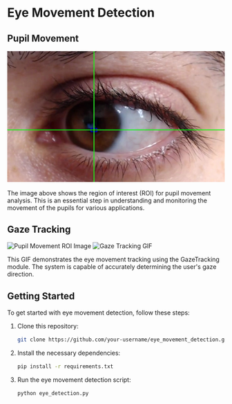 # Eye Movement Detection

## Pupil Movement

![Pupil Movement ROI Image](./PupilMovement/roi_image.jpg)

The image above shows the region of interest (ROI) for pupil movement analysis. This is an essential step in understanding and monitoring the movement of the pupils for various applications.

## Gaze Tracking

![Pupil Movement ROI Image](./GazeTracking/GazeTracking.gif)
<img src="./GazeTracking/GazeTracking.gif" alt="Gaze Tracking GIF">

This GIF demonstrates the eye movement tracking using the GazeTracking module. The system is capable of accurately determining the user's gaze direction.

## Getting Started

To get started with eye movement detection, follow these steps:

1. Clone this repository:

   ```bash
   git clone https://github.com/your-username/eye_movement_detection.git

2. Install the necessary dependencies:
    ```bash
    pip install -r requirements.txt

3. Run the eye movement detection script:
    ```bash
    python eye_detection.py
